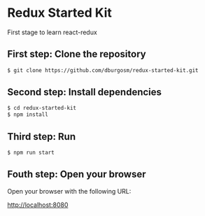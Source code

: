 # Redux Started Kit

First stage to learn react-redux

## First step: Clone the repository 

```sh
$ git clone https://github.com/dburgosm/redux-started-kit.git
```

## Second step: Install dependencies

```sh
$ cd redux-started-kit
$ npm install
```

## Third step: Run

```sh
$ npm run start
```


## Fouth step: Open your browser
 
Open your browser with the following URL:

[http://localhost:8080](http://localhost:8080)
